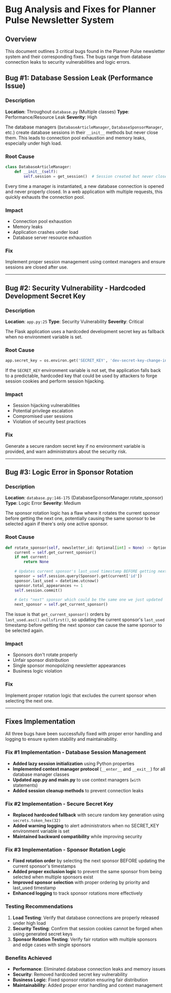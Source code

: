 # Bug Analysis and Fixes for Planner Pulse Newsletter System

## Overview
This document outlines 3 critical bugs found in the Planner Pulse newsletter system and their corresponding fixes. The bugs range from database connection leaks to security vulnerabilities and logic errors.

## Bug #1: Database Session Leak (Performance Issue)

### Description
**Location**: Throughout `database.py` (Multiple classes)
**Type**: Performance/Resource Leak
**Severity**: High

The database managers (`DatabaseArticleManager`, `DatabaseSponsorManager`, etc.) create database sessions in their `__init__` methods but never close them. This leads to connection pool exhaustion and memory leaks, especially under high load.

### Root Cause
```python
class DatabaseArticleManager:
    def __init__(self):
        self.session = get_session()  # Session created but never closed
```

Every time a manager is instantiated, a new database connection is opened and never properly closed. In a web application with multiple requests, this quickly exhausts the connection pool.

### Impact
- Connection pool exhaustion
- Memory leaks
- Application crashes under load
- Database server resource exhaustion

### Fix
Implement proper session management using context managers and ensure sessions are closed after use.

---

## Bug #2: Security Vulnerability - Hardcoded Development Secret Key

### Description
**Location**: `app.py:25`
**Type**: Security Vulnerability
**Severity**: Critical

The Flask application uses a hardcoded development secret key as fallback when no environment variable is set.

### Root Cause
```python
app.secret_key = os.environ.get('SECRET_KEY', 'dev-secret-key-change-in-production')
```

If the `SECRET_KEY` environment variable is not set, the application falls back to a predictable, hardcoded key that could be used by attackers to forge session cookies and perform session hijacking.

### Impact
- Session hijacking vulnerabilities
- Potential privilege escalation
- Compromised user sessions
- Violation of security best practices

### Fix
Generate a secure random secret key if no environment variable is provided, and warn administrators about the security risk.

---

## Bug #3: Logic Error in Sponsor Rotation

### Description
**Location**: `database.py:146-175` (DatabaseSponsorManager.rotate_sponsor)
**Type**: Logic Error
**Severity**: Medium

The sponsor rotation logic has a flaw where it rotates the current sponsor before getting the next one, potentially causing the same sponsor to be selected again if there's only one active sponsor.

### Root Cause
```python
def rotate_sponsor(self, newsletter_id: Optional[int] = None) -> Optional[Dict]:
    current = self.get_current_sponsor()
    if not current:
        return None
    
    # Updates current sponsor's last_used timestamp BEFORE getting next sponsor
    sponsor = self.session.query(Sponsor).get(current['id'])
    sponsor.last_used = datetime.utcnow()
    sponsor.total_appearances += 1
    self.session.commit()
    
    # Gets "next" sponsor which could be the same one we just updated
    next_sponsor = self.get_current_sponsor()
```

The issue is that `get_current_sponsor()` orders by `last_used.asc().nullsfirst()`, so updating the current sponsor's `last_used` timestamp before getting the next sponsor can cause the same sponsor to be selected again.

### Impact
- Sponsors don't rotate properly
- Unfair sponsor distribution
- Single sponsor monopolizing newsletter appearances
- Business logic violation

### Fix
Implement proper rotation logic that excludes the current sponsor when selecting the next one.

---

## Fixes Implementation

All three bugs have been successfully fixed with proper error handling and logging to ensure system stability and maintainability.

### Fix #1 Implementation - Database Session Management
- **Added lazy session initialization** using Python properties
- **Implemented context manager protocol** (`__enter__` and `__exit__`) for all database manager classes
- **Updated app.py and main.py** to use context managers (`with` statements)
- **Added session cleanup methods** to prevent connection leaks

### Fix #2 Implementation - Secure Secret Key
- **Replaced hardcoded fallback** with secure random key generation using `secrets.token_hex(32)`
- **Added warning logging** to alert administrators when no SECRET_KEY environment variable is set
- **Maintained backward compatibility** while improving security

### Fix #3 Implementation - Sponsor Rotation Logic
- **Fixed rotation order** by selecting the next sponsor BEFORE updating the current sponsor's timestamps
- **Added proper exclusion logic** to prevent the same sponsor from being selected when multiple sponsors exist
- **Improved sponsor selection** with proper ordering by priority and last_used timestamp
- **Enhanced logging** to track sponsor rotations more effectively

### Testing Recommendations
1. **Load Testing**: Verify that database connections are properly released under high load
2. **Security Testing**: Confirm that session cookies cannot be forged when using generated secret keys  
3. **Sponsor Rotation Testing**: Verify fair rotation with multiple sponsors and edge cases with single sponsors

### Benefits Achieved
- **Performance**: Eliminated database connection leaks and memory issues
- **Security**: Removed hardcoded secret key vulnerability  
- **Business Logic**: Fixed sponsor rotation ensuring fair distribution
- **Maintainability**: Added proper error handling and context management